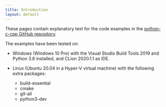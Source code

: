 ```yaml
---
title: Introduction
layout: default
---
```


These pages contain explanatory text for the code examples
in the [python-c-cpp GitHub repository]({{site.github_url}}).

The examples have been tested on:

* Windows (Windows 10 Pro) with the Visual Studio Build Tools 2019
  and Python 3.8 installed, and CLion 2020.1.1 as IDE.
* Linux (Ubuntu 20.04 in a Hyper-V virtual machine) with the following
  extra packages:
  
  * build-essential
  * cmake
  * git-all
  * python3-dev
  


